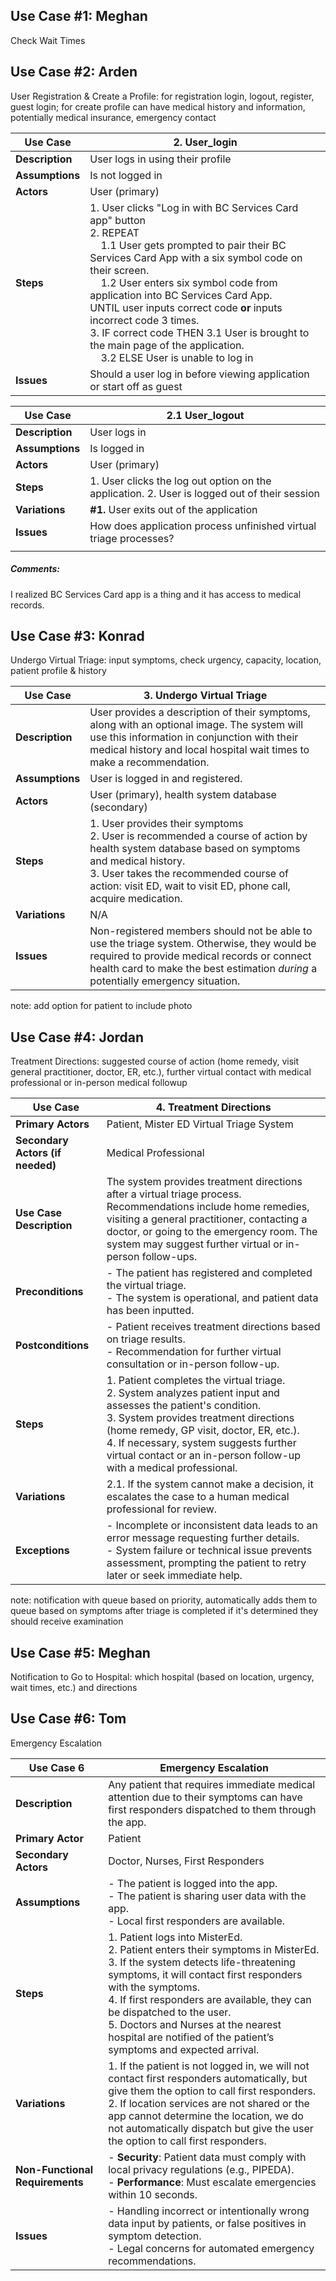 ## Use Case #1: Meghan
Check Wait Times

## Use Case #2: Arden
User Registration & Create a Profile: for registration login, logout, register, guest login; for create profile can have medical history and information, potentially medical insurance, emergency contact

| **Use Case**    | 2. User_login                                                                                                                                                                                                                                                                                                                                                                                                                                                                                                                                                                               |
| --------------- | ------------------------------------------------------------------------------------------------------------------------------------------------------------------------------------------------------------------------------------------------------------------------------------------------------------------------------------------------------------------------------------------------------------------------------------------------------------------------------------------------------------------------------------------------------------------------------------------- |
| **Description** | User logs in using their profile                                                                                                                                                                                                                                                                                                                                                                                                                                                                                                                                                            |
| **Assumptions** | Is not logged in                                                                                                                                                                                                                                                                                                                                                                                                                                                                                                                                                                            |
| **Actors**      | User (primary)                                                                                                                                                                                                                                                                                                                                                                                                                                                                                                                                                                              |
| **Steps**       | 1. User clicks "Log in with BC Services Card app" button <br>2. REPEAT <br>&nbsp;&nbsp;&nbsp;&nbsp;1.1 User gets prompted to pair their BC Services Card App with a six symbol code on their screen. <br>&nbsp;&nbsp;&nbsp;&nbsp;1.2 User enters six symbol code from application into BC Services Card App. <br>UNTIL user inputs correct code **or** inputs incorrect code 3 times. <br>3. IF correct code THEN 3.1 User is brought to the main page of the application. <br>&nbsp;&nbsp;&nbsp;&nbsp;3.2 ELSE User is unable to log in |
| **Issues**      | Should a user log in before viewing application or start off as guest                                                                                                                                                                                                                                                                                                                                                                                                                                                                                                                       |

| **Use Case**    | 2.1 User_logout                                                                                   |
| --------------- | ------------------------------------------------------------------------------------------------- |
| **Description** | User logs in                                                                                      |
| **Assumptions** | Is logged in                                                                                      |
| **Actors**      | User (primary)                                                                                    |
| **Steps**       | 1. User clicks the log out option on the application. <brl>2. User is logged out of their session |
| **Variations**  | **#1.** User exits out of the application                                                         |
| **Issues**      | How does application process unfinished virtual triage processes?                                 |
|                 |                                                                                                   |

##### Comments: 
I realized BC Services Card app is a thing and it has access to medical records.

## Use Case #3: Konrad
Undergo Virtual Triage: input symptoms, check urgency, capacity, location, patient profile & history

| **Use Case**    | 3. Undergo Virtual Triage                                                                                                                                                                                                                                    |
| --------------- | ------------------------------------------------------------------------------------------------------------------------------------------------------------------------------------------------------------------------------------------------------------ |
| **Description** | User provides a description of their symptoms, along with an optional image. The system will use this information in conjunction with their medical history and local hospital wait times to make a recommendation.                                          |
| **Assumptions** | User is logged in and registered.                                                                                                                                                                                                                            |
| **Actors**      | User (primary), health system database (secondary)                                                                                                                                                                                                           |
| **Steps**       | 1. User provides their symptoms<br>2. User is recommended a course of action by health system database based on symptoms and medical history.<br>3. User takes the recommended course of action: visit ED, wait to visit ED, phone call, acquire medication. |
| **Variations**  | N/A                                                                                                                                                                                                                                                          |
| **Issues**      | Non-registered members should not be able to use the triage system. Otherwise, they would be required to provide medical records or connect health card to make the best estimation *during* a potentially emergency situation.                              |

note: add option for patient to include photo

## Use Case #4: Jordan
Treatment Directions: suggested course of action (home remedy, visit general practitioner, doctor, ER, etc.), further virtual contact with medical professional or in-person medical followup

| **Use Case**         | 4. Treatment Directions |
|---|---|
| **Primary Actors**                            | Patient, Mister ED Virtual Triage System |
| **Secondary Actors (if needed)**              | Medical Professional                     |
| **Use Case Description** | The system provides treatment directions after a virtual triage process. Recommendations include home remedies, visiting a general practitioner, contacting a doctor, or going to the emergency room. The system may suggest further virtual or in-person follow-ups. |
| **Preconditions** | - The patient has registered and completed the virtual triage. <br> - The system is operational, and patient data has been inputted.|
| **Postconditions** | - Patient receives treatment directions based on triage results. <br> - Recommendation for further virtual consultation or in-person follow-up.   |
|**Steps**| 1. Patient completes the virtual triage. <br> 2. System analyzes patient input and assesses the patient's condition. <br> 3. System provides treatment directions (home remedy, GP visit, doctor, ER, etc.). <br> 4. If necessary, system suggests further virtual contact or an in-person follow-up with a medical professional. |
|**Variations**|2.1. If the system cannot make a decision, it escalates the case to a human medical professional for review. |
|**Exceptions**| - Incomplete or inconsistent data leads to an error message requesting further details. <br> - System failure or technical issue prevents assessment, prompting the patient to retry later or seek immediate help. |

note: notification with queue based on priority, automatically adds them to queue based on symptoms after triage is completed if it's determined they should receive examination
 
## Use Case #5: Meghan
Notification to Go to Hospital: which hospital (based on location, urgency, wait times, etc.) and directions

## Use Case #6: Tom
Emergency Escalation

| **Use Case 6**           | **Emergency Escalation**                                                                                                                                       |
|-----------------------|---------------------------------------------------------------------------------------------------------------------------------------------------|
| **Description**        | Any patient that requires immediate medical attention due to their symptoms can have first responders dispatched to them through the app.           |
| **Primary Actor**      | Patient                                                                                                                                          |
| **Secondary Actors**   | Doctor, Nurses, First Responders                                                                                                                 |
| **Assumptions**        | - The patient is logged into the app. <br> - The patient is sharing user data with the app. <br> - Local first responders are available.          |
| **Steps**              | 1. Patient logs into MisterEd. <br> 2. Patient enters their symptoms in MisterEd. <br> 3. If the system detects life-threatening symptoms, it will contact first responders with the symptoms. <br> 4. If first responders are available, they can be dispatched to the user. <br> 5. Doctors and Nurses at the nearest hospital are notified of the patient’s symptoms and expected arrival. |
| **Variations**         | 1. If the patient is not logged in, we will not contact first responders automatically, but give them the option to call first responders. <br> 2. If location services are not shared or the app cannot determine the location, we do not automatically dispatch but give the user the option to call first responders. |
| **Non-Functional Requirements** | - **Security**: Patient data must comply with local privacy regulations (e.g., PIPEDA). <br> - **Performance**: Must escalate emergencies within 10 seconds. |
| **Issues**             | - Handling incorrect or intentionally wrong data input by patients, or false positives in symptom detection. <br> - Legal concerns for automated emergency recommendations. |

